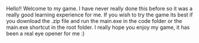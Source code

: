 Hello!! Welcome to my game.
I have never really done this before so it was a really good learning experience for me.
If you wish to try the game its best if you download the .zip file and run the main.exe in the code folder or the main.exe shortcut in the root folder.
I really hope you enjoy my game, it has been a real eye opener for me :)
